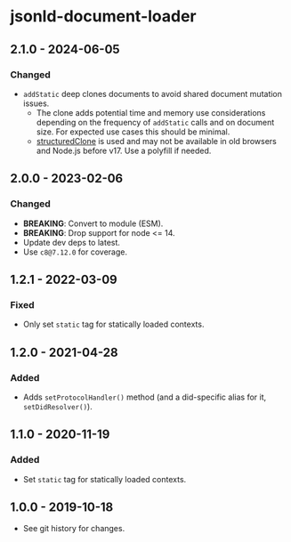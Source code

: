 # jsonld-document-loader

## 2.1.0 - 2024-06-05

### Changed
- `addStatic` deep clones documents to avoid shared document mutation issues.
  - The clone adds potential time and memory use considerations depending on
    the frequency of `addStatic` calls and on document size. For expected use
    cases this should be minimal.
  - [structuredClone](https://developer.mozilla.org/en-US/docs/Web/API/structuredClone)
    is used and may not be available in old browsers and Node.js before v17.
    Use a polyfill if needed.

## 2.0.0 - 2023-02-06

### Changed
- **BREAKING**: Convert to module (ESM).
- **BREAKING**: Drop support for node <= 14.
- Update dev deps to latest.
- Use `c8@7.12.0` for coverage.

## 1.2.1 - 2022-03-09

### Fixed
- Only set `static` tag for statically loaded contexts.

## 1.2.0 - 2021-04-28

### Added
- Adds `setProtocolHandler()` method (and a did-specific alias for it,
  `setDidResolver()`).

## 1.1.0 - 2020-11-19

### Added
- Set `static` tag for statically loaded contexts.

## 1.0.0 - 2019-10-18

- See git history for changes.
